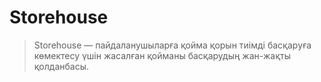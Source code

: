 # Storehouse

> Storehouse — пайдаланушыларға қойма қорын тиімді басқаруға көмектесу үшін жасалған қойманы басқарудың жан-жақты қолданбасы.
